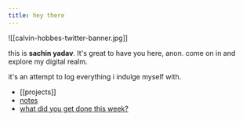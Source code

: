 ```yaml
---
title: hey there
---
```


![[calvin-hobbes-twitter-banner.jpg]]

this is **sachin yadav**. It's great to have you here, anon. come on in and explore my digital realm.

it's an attempt to log everything i indulge myself with. 
- [[projects]]
- [notes](/notes)
- [what did you get done this week?](/weekly-wins)
